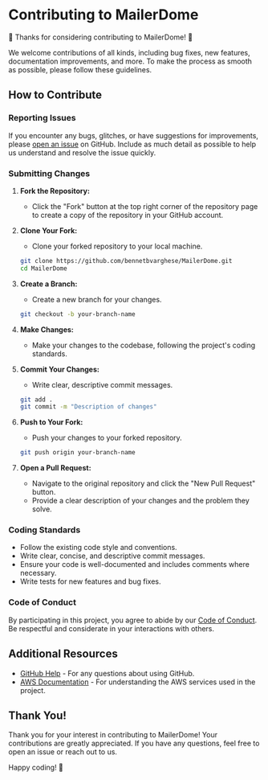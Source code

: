 # Contributing to MailerDome

🎉 Thanks for considering contributing to MailerDome! 🎉

We welcome contributions of all kinds, including bug fixes, new features, documentation improvements, and more. To make the process as smooth as possible, please follow these guidelines.

## How to Contribute

### Reporting Issues

If you encounter any bugs, glitches, or have suggestions for improvements, please [open an issue](https://github.com/bennetbvarghese/MailerDome/issues) on GitHub. Include as much detail as possible to help us understand and resolve the issue quickly.

### Submitting Changes

1. **Fork the Repository:**
    - Click the "Fork" button at the top right corner of the repository page to create a copy of the repository in your GitHub account.

2. **Clone Your Fork:**
    - Clone your forked repository to your local machine.
    ```bash
    git clone https://github.com/bennetbvarghese/MailerDome.git
    cd MailerDome
    ```

3. **Create a Branch:**
    - Create a new branch for your changes.
    ```bash
    git checkout -b your-branch-name
    ```

4. **Make Changes:**
    - Make your changes to the codebase, following the project's coding standards.

5. **Commit Your Changes:**
    - Write clear, descriptive commit messages.
    ```bash
    git add .
    git commit -m "Description of changes"
    ```

6. **Push to Your Fork:**
    - Push your changes to your forked repository.
    ```bash
    git push origin your-branch-name
    ```

7. **Open a Pull Request:**
    - Navigate to the original repository and click the "New Pull Request" button.
    - Provide a clear description of your changes and the problem they solve.

### Coding Standards

- Follow the existing code style and conventions.
- Write clear, concise, and descriptive commit messages.
- Ensure your code is well-documented and includes comments where necessary.
- Write tests for new features and bug fixes.

### Code of Conduct

By participating in this project, you agree to abide by our [Code of Conduct](CODE_OF_CONDUCT.md). Be respectful and considerate in your interactions with others.

## Additional Resources

- [GitHub Help](https://help.github.com/) - For any questions about using GitHub.
- [AWS Documentation](https://docs.aws.amazon.com/) - For understanding the AWS services used in the project.

## Thank You!

Thank you for your interest in contributing to MailerDome! Your contributions are greatly appreciated. If you have any questions, feel free to open an issue or reach out to us.

Happy coding! 🚀

